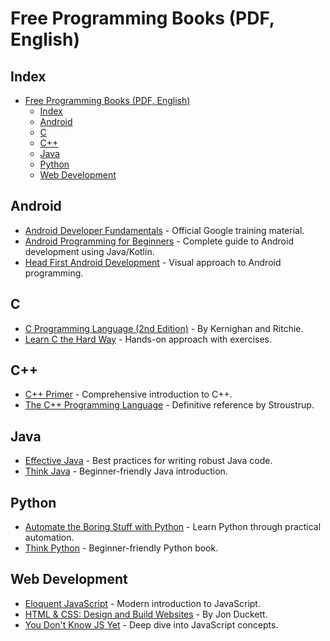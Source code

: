 # Free Programming Books (PDF, English)

## Index

- [Free Programming Books (PDF, English)](#free-programming-books-pdf-english)
  - [Index](#index)
  - [Android](#android)
  - [C](#c)
  - [C++](#c-1)
  - [Java](#java)
  - [Python](#python)
  - [Web Development](#web-development)


## Android

* [Android Developer Fundamentals](https://developer.android.com/courses/fundamentals-training/toc-v2) - Official Google training material.
* [Android Programming for Beginners](https://archive.org/details/android-programming-for-beginners-2nd-edition) - Complete guide to Android development using Java/Kotlin.
* [Head First Android Development](https://archive.org/details/head-first-android-development) - Visual approach to Android programming.


## C

* [C Programming Language (2nd Edition)](https://archive.org/details/TheCProgrammingLanguageSecondEdition) - By Kernighan and Ritchie.
* [Learn C the Hard Way](https://learncodethehardway.org/c) - Hands-on approach with exercises.


## C++

* [C++ Primer](https://archive.org/details/cplusplusprimer5th) - Comprehensive introduction to C++.
* [The C++ Programming Language](https://archive.org/details/TheCProgrammingLanguage4thEdition) - Definitive reference by Stroustrup.


## Java

* [Effective Java](https://archive.org/details/effective-java-2nd-edition) - Best practices for writing robust Java code.
* [Think Java](https://greenteapress.com/wp/think-java) - Beginner-friendly Java introduction.


## Python

* [Automate the Boring Stuff with Python](https://automatetheboringstuff.com) - Learn Python through practical automation.
* [Think Python](https://greenteapress.com/wp/think-python-2e) - Beginner-friendly Python book.


## Web Development

* [Eloquent JavaScript](https://eloquentjavascript.net) - Modern introduction to JavaScript.
* [HTML & CSS: Design and Build Websites](https://archive.org/details/html-css-design-and-build-websites) - By Jon Duckett.
* [You Don't Know JS Yet](https://github.com/getify/You-Dont-Know-JS) - Deep dive into JavaScript concepts.
